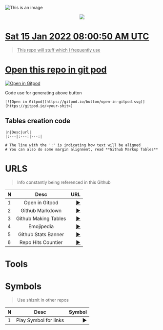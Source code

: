 
![This is an image](https://media.giphy.com/media/swpCsxJSgSCxq/giphy.gif)

<p align="center"><a href="https://bit.ly/morektz" target="_blank">
  <img src=https://media.giphy.com/media/swpCsxJSgSCxq/giphy.gif</a>
</p>

# Sat 15 Jan 2022 08:00:50 AM UTC 

> This repo will stuff which I frequently use 


# Open this repo in git pod


[![Open in Gitpod](https://gitpod.io/button/open-in-gitpod.svg)](https://gitpod.io/#https://github.com/morektz/m0nkeyTulzz)

Code use for generating above button

```
[![Open in Gitpod](https://gitpod.io/button/open-in-gitpod.svg)](https://gitpod.io/<your-shit>)
```

## Tables creation code


```
|n|Desc|url|
|:---|:---:|---:|

# The line with the ':' is indicating how text will be aligned
# You can also do some margin alignment, read **Github Markup Tables**

```

# URLS 
> Info constantly being referenced in this Github


|N|Desc|URL
|:---|:---:|---:|
|1| Open in Gitpod |[▶️](https://www.gitpod.io/docs/getting-started#open-in-gitpod-button)|
|2| Github Markdown |[▶️](https://docs.github.com/en/github/writing-on-github/getting-started-with-writing-and-formatting-on-github/basic-writing-and-formatting-syntax)|
|3| Github Making Tables |[▶️](https://docs.github.com/en/github/writing-on-github/getting-started-with-writing-and-formatting-on-github/basic-writing-and-formatting-syntax)|
|4| Emojipedia |[▶️](https://github.com/morektz/qbSolanaMyMoney/blob/main/.lol/.lolz)|
|5| Github Stats Banner |[▶️](https://github.com/anuraghazra/github-readme-stats)|
|6| Repo Hits Countier |[▶️](https://hits.seeyoufarm.com/)|


# Tools



# Symbols
> Use shiznit in other repos 

|N|Desc|Symbol|
|:---|:---:|---:|
|1| Play Symbol for links |▶️|